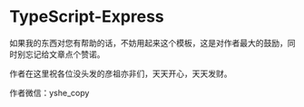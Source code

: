 # TypeScript-Express

如果我的东西对您有帮助的话，不妨用起来这个模板，这是对作者最大的鼓励，同时别忘记给文章点个赞诺。

作者在这里祝各位没头发的彦祖亦非们，天天开心，天天发财。

作者微信：yshe_copy